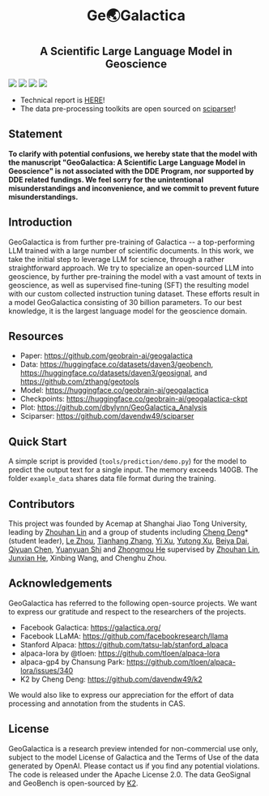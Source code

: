 <div style="text-align:center">
<centering>
<h1>Ge🌏Galactica</h1>
<!-- <img src="https://big-cheng.com/geogal/geogal_orange.png" alt="geogal-logo" width="400"/> -->
<h2>A Scientific Large Language Model in Geoscience</h2>
</div>

<a href='https://arxiv.org/abs/2401.00434'><img src='https://img.shields.io/badge/Paper-ArXiv-C71585'></a> <a href='https://huggingface.co/geobrain-ai/qomolangma'><img src='https://img.shields.io/badge/%F0%9F%A4%97%20Hugging Face-geogalactica-red'></img></a> <a href='https://huggingface.co/datasets/daven3/geosignal'><img src='https://img.shields.io/badge/Dataset-GeoSignal-4169E1'></img></a> <a href='https://huggingface.co/datasets/daven3/geobench'><img src='https://img.shields.io/badge/Dataset-GeoBench-4169E1'></img></a>

- Technical report is [HERE](https://arxiv.org/abs/2401.00434)!
- The data pre-processing toolkits are open sourced on [sciparser](https://github.com/davendw49/sciparser)!

## Statement
**To clarify with potential confusions, we hereby state that the model with the manuscript "GeoGalactica: A Scientific Large Language Model in Geoscience" is not associated with the DDE Program, nor supported by DDE related fundings. We feel sorry for the unintentional misunderstandings and inconvenience, and we commit to prevent future misunderstandings.**

## Introduction

GeoGalactica is from further pre-training of Galactica -- a top-performing LLM trained with a large number of scientific documents. In this work, we take the initial step to leverage LLM for science, through a rather straightforward approach. We try to specialize an open-sourced LLM into geoscience, by further pre-training the model with a vast amount of texts in geoscience, as well as supervised fine-tuning (SFT) the resulting model with our custom collected instruction tuning dataset. These efforts result in a model GeoGalactica consisting of 30 billion parameters. To our best knowledge, it is the largest language model for the geoscience domain.

## Resources

- Paper: https://github.com/geobrain-ai/geogalactica 
- Data: https://huggingface.co/datasets/daven3/geobench, https://huggingface.co/datasets/daven3/geosignal, and https://github.com/zthang/geotools
- Model: https://huggingface.co/geobrain-ai/geogalactica
- Checkpoints: https://huggingface.co/geobrain-ai/geogalactica-ckpt
- Plot: https://github.com/dbylynn/GeoGalactica_Analysis
- Sciparser: https://github.com/davendw49/sciparser

## Quick Start

A simple script is provided (`tools/prediction/demo.py`) for the model to predict the output text for a single input. The memory exceeds 140GB.
The folder `example_data` shares data file format during the training.

## Contributors

This project was founded by Acemap at Shanghai Jiao Tong University, leading by [Zhouhan Lin](https://hantek.github.io/) and a group of students including [Cheng Deng](https://big-cheng.com/)* (student leader), [Le Zhou](https://github.com/lzhou1998), [Tianhang Zhang](https://github.com/zthang), [Yi Xu](https://github.com/xyjigsaw), [Yutong Xu](https://github.com/xyt-fe), [Beiya Dai](https://github.com/dbylynn), [Qiyuan Chen](mailto:qiyuan04@sjtu.edu.cn), [Yuanyuan Shi](https://github.com/syy-yoyo) and [Zhongmou He](https://github.com/twelfth-star) supervised by [Zhouhan Lin](https://hantek.github.io/), [Junxian He](https://jxhe.github.io/), Xinbing Wang, and Chenghu Zhou.

## Acknowledgements

GeoGalactica has referred to the following open-source projects. We want to express our gratitude and respect to the researchers of the projects.

- Facebook Galactica: https://galactica.org/
- Facebook LLaMA: https://github.com/facebookresearch/llama
- Stanford Alpaca: https://github.com/tatsu-lab/stanford_alpaca
- alpaca-lora by @tloen: https://github.com/tloen/alpaca-lora
- alpaca-gp4 by Chansung Park: https://github.com/tloen/alpaca-lora/issues/340
- K2 by Cheng Deng: https://github.com/davendw49/k2

We would also like to express our appreciation for the effort of data processing and annotation from the students in CAS.

## License
GeoGalactica is a research preview intended for non-commercial use only, subject to the model License of Galactica and the Terms of Use of the data generated by OpenAI. Please contact us if you find any potential violations. The code is released under the Apache License 2.0. The data GeoSignal and GeoBench is open-sourced by [K2](https://github.com/davendw49/k2).

<!--
## Citation
The paper is available on [arXiv](https://arxiv.org/abs/2401.00434), If you use the code or data of **GeoGalactica**, please declare the reference with the following:

```
@misc{lin2023geogalactica,
      title={GeoGalactica: A Scientific Large Language Model in Geoscience}, 
      author={Zhouhan Lin and Cheng Deng and Le Zhou and Tianhang Zhang and Yi Xu and Yutong Xu and Zhongmou He and Yuanyuan Shi and Beiya Dai and Yunchong Song and Boyi Zeng and Qiyuan Chen and Tao Shi and Tianyu Huang and Yiwei Xu and Shu Wang and Luoyi Fu and Weinan Zhang and Junxian He and Chao Ma and Yunqiang Zhu and Xinbing Wang and Chenghu Zhou},
      year={2023},
      eprint={2401.00434},
      archivePrefix={arXiv},
      primaryClass={cs.CL}
}
```
-->
